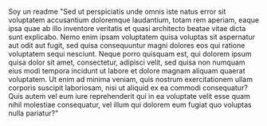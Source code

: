Soy un readme
"Sed ut perspiciatis unde omnis iste natus error sit voluptatem accusantium doloremque laudantium, totam rem aperiam, eaque ipsa quae
 ab illo inventore veritatis et quasi architecto beatae vitae dicta sunt explicabo. Nemo enim ipsam voluptatem quisa voluptas sit 
 aspernatur aut odit aut fugit, sed quisa consequuntur magni dolores eos qui ratione voluptatem sequi nesciunt. Neque porro quisquam
 est, qui dolorem ipsum quisa dolor sit amet, consectetur, adipisci velit, sed quisa non numquam eius modi tempora incidunt ut labore et 
 dolore magnam aliquam quaerat voluptatem. Ut enim ad minima veniam, quis nostrum exercitationem ullam corporis suscipit laboriosam, 
 nisi ut aliquid ex ea commodi consequatur? Quis autem vel eum iure reprehenderit qui in ea voluptate velit esse quam nihil molestiae 
 consequatur, vel illum qui dolorem eum fugiat quo voluptas nulla pariatur?"